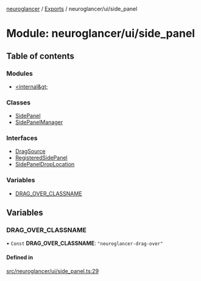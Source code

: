 [neuroglancer](../README.md) / [Exports](../modules.md) / neuroglancer/ui/side\_panel

# Module: neuroglancer/ui/side\_panel

## Table of contents

### Modules

- [&lt;internal\&gt;](neuroglancer_ui_side_panel._internal_.md)

### Classes

- [SidePanel](../classes/neuroglancer_ui_side_panel.SidePanel.md)
- [SidePanelManager](../classes/neuroglancer_ui_side_panel.SidePanelManager.md)

### Interfaces

- [DragSource](../interfaces/neuroglancer_ui_side_panel.DragSource.md)
- [RegisteredSidePanel](../interfaces/neuroglancer_ui_side_panel.RegisteredSidePanel.md)
- [SidePanelDropLocation](../interfaces/neuroglancer_ui_side_panel.SidePanelDropLocation.md)

### Variables

- [DRAG\_OVER\_CLASSNAME](neuroglancer_ui_side_panel.md#drag_over_classname)

## Variables

### DRAG\_OVER\_CLASSNAME

• `Const` **DRAG\_OVER\_CLASSNAME**: ``"neuroglancer-drag-over"``

#### Defined in

[src/neuroglancer/ui/side_panel.ts:29](https://github.com/ActiveBrainAtlas2/neuroglancer/blob/034b457d/src/neuroglancer/ui/side_panel.ts#L29)
